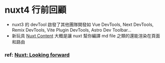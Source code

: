 # nuxt4 行前回顧

- nuxt3 的 devTool 啟發了其他團隊開發如 Vue DevTools, Next DevTools, Remix DevTools, Vite Plugin DevTools, Astro Dev Toolbar...
- 新玩具 [Nuxt Content](https://content.nuxt.com/) 大概是讓 nuxt 幫你編譯 md file 之類的還能渲染在頁面和路由

### ref: [Nuxt: Looking forward](https://nuxt.com/blog/looking-forward-2024)
